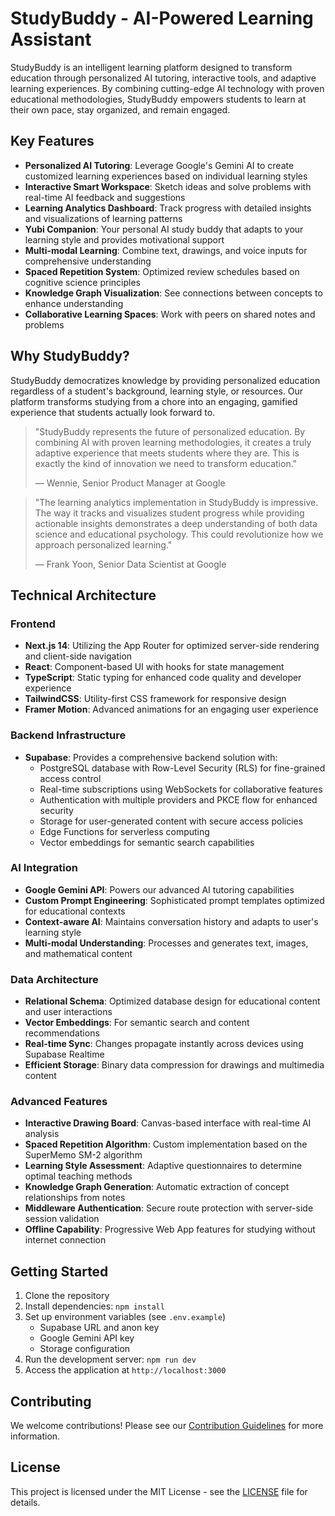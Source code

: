 # StudyBuddy - AI-Powered Learning Assistant

StudyBuddy is an intelligent learning platform designed to transform education through personalized AI tutoring, interactive tools, and adaptive learning experiences. By combining cutting-edge AI technology with proven educational methodologies, StudyBuddy empowers students to learn at their own pace, stay organized, and remain engaged.

## Key Features

- **Personalized AI Tutoring**: Leverage Google's Gemini AI to create customized learning experiences based on individual learning styles
- **Interactive Smart Workspace**: Sketch ideas and solve problems with real-time AI feedback and suggestions
- **Learning Analytics Dashboard**: Track progress with detailed insights and visualizations of learning patterns
- **Yubi Companion**: Your personal AI study buddy that adapts to your learning style and provides motivational support
- **Multi-modal Learning**: Combine text, drawings, and voice inputs for comprehensive understanding
- **Spaced Repetition System**: Optimized review schedules based on cognitive science principles
- **Knowledge Graph Visualization**: See connections between concepts to enhance understanding
- **Collaborative Learning Spaces**: Work with peers on shared notes and problems

## Why StudyBuddy?

StudyBuddy democratizes knowledge by providing personalized education regardless of a student's background, learning style, or resources. Our platform transforms studying from a chore into an engaging, gamified experience that students actually look forward to.

> "StudyBuddy represents the future of personalized education. By combining AI with proven learning methodologies, it creates a truly adaptive experience that meets students where they are. This is exactly the kind of innovation we need to transform education."
> 
> — Wennie, Senior Product Manager at Google

> "The learning analytics implementation in StudyBuddy is impressive. The way it tracks and visualizes student progress while providing actionable insights demonstrates a deep understanding of both data science and educational psychology. This could revolutionize how we approach personalized learning."
> 
> — Frank Yoon, Senior Data Scientist at Google

## Technical Architecture

### Frontend
- **Next.js 14**: Utilizing the App Router for optimized server-side rendering and client-side navigation
- **React**: Component-based UI with hooks for state management
- **TypeScript**: Static typing for enhanced code quality and developer experience
- **TailwindCSS**: Utility-first CSS framework for responsive design
- **Framer Motion**: Advanced animations for an engaging user experience

### Backend Infrastructure
- **Supabase**: Provides a comprehensive backend solution with:
  - PostgreSQL database with Row-Level Security (RLS) for fine-grained access control
  - Real-time subscriptions using WebSockets for collaborative features
  - Authentication with multiple providers and PKCE flow for enhanced security
  - Storage for user-generated content with secure access policies
  - Edge Functions for serverless computing
  - Vector embeddings for semantic search capabilities

### AI Integration
- **Google Gemini API**: Powers our advanced AI tutoring capabilities
- **Custom Prompt Engineering**: Sophisticated prompt templates optimized for educational contexts
- **Context-aware AI**: Maintains conversation history and adapts to user's learning style
- **Multi-modal Understanding**: Processes and generates text, images, and mathematical content

### Data Architecture
- **Relational Schema**: Optimized database design for educational content and user interactions
- **Vector Embeddings**: For semantic search and content recommendations
- **Real-time Sync**: Changes propagate instantly across devices using Supabase Realtime
- **Efficient Storage**: Binary data compression for drawings and multimedia content

### Advanced Features
- **Interactive Drawing Board**: Canvas-based interface with real-time AI analysis
- **Spaced Repetition Algorithm**: Custom implementation based on the SuperMemo SM-2 algorithm
- **Learning Style Assessment**: Adaptive questionnaires to determine optimal teaching methods
- **Knowledge Graph Generation**: Automatic extraction of concept relationships from notes
- **Middleware Authentication**: Secure route protection with server-side session validation
- **Offline Capability**: Progressive Web App features for studying without internet connection

## Getting Started

1. Clone the repository
2. Install dependencies: `npm install`
3. Set up environment variables (see `.env.example`)
   - Supabase URL and anon key
   - Google Gemini API key
   - Storage configuration
4. Run the development server: `npm run dev`
5. Access the application at `http://localhost:3000`

## Contributing

We welcome contributions! Please see our [Contribution Guidelines](CONTRIBUTING.md) for more information.

## License

This project is licensed under the MIT License - see the [LICENSE](LICENSE) file for details.
